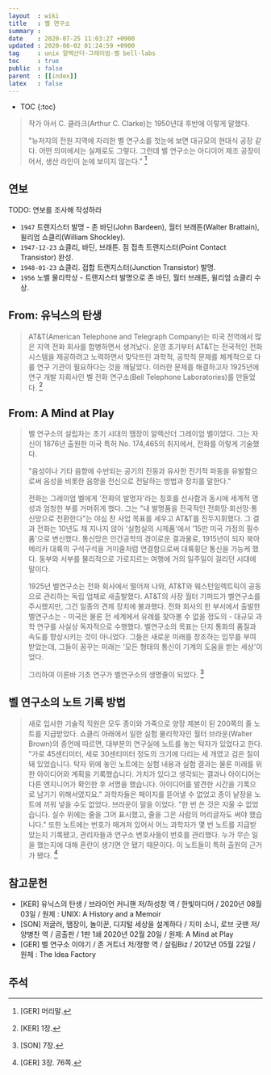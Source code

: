 ```yaml
---
layout  : wiki
title   : 벨 연구소
summary : 
date    : 2020-07-25 11:03:27 +0900
updated : 2020-08-02 01:24:59 +0900
tag     : unix 알렉산더-그레이엄-벨 bell-labs
toc     : true
public  : false
parent  : [[index]]
latex   : false
---
```

* TOC
{:toc}

> 작가 아서 C. 클라크(Arthur C. Clarke)는 1950년대 후반에 이렇게 말했다.
>
> "뉴저지의 전원 지역에 자리한 벨 연구소를 첫눈에 보면 대규모의 현대식 공장 같다.
어떤 의미에서는 실제로도 그렇다. 그런데 벨 연구소는 아디이어 제조 공장이어서, 생산 라인이 눈에 보이지 않는다."
[^GER-0-12]

## 연보

TODO: 연보를 조사해 작성하라

- `1947` 트랜지스터 발명 - 존 바딘(John Bardeen), 월터 브래튼(Walter Brattain), 윌리엄 쇼클리(William Shockley).
- `1947-12-23` 쇼클리, 바딘, 브래튼. 점 접촉 트랜지스터(Point Contact Transistor) 완성.
- `1948-01-23` 쇼클리. 접합 트랜지스터(Junction Transistor) 발명.
- `1956` 노벨 물리학상 - 트랜지스터 발명으로 존 바딘, 월터 브래튼, 윌리엄 쇼클리 수상.

## From: 유닉스의 탄생

> AT&T(American Telephone and Telegraph Company)는 미국 전역에서 많은 지역 전화 회사를 합병하면서 생겨났다.
운영 초기부터 AT&T는 전국적인 전화 시스템을 제공하려고 노력하면서 맞닥뜨린 과학적, 공학적 문제를 체계적으로 다룰 연구 기관이 필요하다는 것을 깨달았다.
이러한 문제를 해결하고자 1925년에 연구 개발 자회사인 벨 전화 연구소(Bell Telephone Laboratories)를 만들었다.
[^KER-1]

## From: A Mind at Play

> 벨 연구소의 설립자는 초기 시대의 땜장이 알렉산더 그레이엄 벨이었다.
그는 자신이 1876년 출원한 미국 특허 No. 174,465의 취지에서, 전화를 이렇게 기술했다.
>
> "음성이나 기타 음향에 수반되는 공기의 진동과 유사한 전기적 파동을 유발함으로써 음성을 비롯한 음향을 전신으로 전달하는 방법과 장치를 말한다."
>
> 전화는 그레이엄 벨에게 '전화의 발명자'라는 칭호를 선사함과 동시에 세계적 명성과 엄청한 부를 거머쥐게 했다.
그는 "내 발명품을 전국적인 전화망⋅회선망⋅통신망으로 전환한다"는 야심 찬 사업 목표를 세우고 AT&T를 진두지휘했다.
그 결과 전화는 10년도 채 지나지 않아 '실험실의 시제품'에서 '15만 미국 가정의 필수품'으로 변신했다.
통신망은 인간공학의 경이로운 결과물로, 1915년이 되자 북아메리카 대륙의 구석구석을 거미줄처럼 연결함으로써 대륙횡단 통신을 가능케 했다.
동부와 서부를 물리적으로 가로지르는 여행에 거의 일주일이 걸리던 시대에 말이다.
>
> 1925년 벨연구소는 전화 회사에서 떨어져 나와, AT&T와 웨스턴일렉트릭이 공동으로 관리하는 독립 업체로 새출발했다. AT&T의 사장 월터 기퍼드가 벨연구소를 주시했지만, 그건 일종의 견제 장치에 불과했다. 전화 회사의 한 부서에서 출발한 벨연구소는 - 미국은 물론 전 세계에서 유례를 찾아볼 수 없을 정도의 - 대규모 과학 연구를 사실상 독자적으로 수행했다. 벨연구소의 목표는 단지 통화의 품질과 속도를 향상시키는 것이 아니었다.
그들은 새로운 미래를 창조하는 임무를 부여 받았는데, 그들이 꿈꾸는 미래는 '모든 형태의 통신이 기계의 도움을 받는 세상'이었다.
>
> 그리하여 이른바 기초 연구가 벨연구소의 생명줄이 되었다.
[^SON-7]

## 벨 연구소의 노트 기록 방법

> 새로 입사한 기술직 직원은 모두 종이와 가죽으로 양장 제본이 된 200쪽의 줄 노트를 지급받았다.
쇼클리 아래에서 일한 실험 물리학자인 월터 브라운(Walter Brown)의 증언에 따르면, 대부분의 연구실에 노트를 놓는 탁자가 있었다고 한다.
"가로 45센티미터, 세로 30센티미터 정도의 크기에 다리는 세 개였고 검은 칠이 돼 있었습니다.
탁자 위에 놓인 노트에는 실험 내용과 실험 결과는 물론 미래를 위한 아이디어와 계획을 기록했습니다.
가치가 있다고 생각되는 결과나 아이디어는 다른 엔지니어가 확인한 후 서명을 했습니다.
아이디어를 발견한 시간을 기록으로 남기기 위해서였지요."
과학자들은 페이지를 뜯어낼 수 없었고 종이 낱장을 노트에 끼워 넣을 수도 없었다.
브라운이 말을 이었다. "한 번 쓴 것은 지울 수 없었습니다.
실수 위에는 줄을 그어 표시했고, 줄을 그은 사람의 머리글자도 써야 했습니다."
또한 노트에는 번호가 매겨져 있어서 어느 과학자가 몇 번 노트를 지급받았는지 기록됐고,
관리자들과 연구소 변호사들이 번호를 관리했다.
누가 무슨 일을 했는지에 대해 혼란이 생기면 안 됐기 때문이다. 이 노트들이 특허 출원의 근거가 됐다.
[^GER-3-76]

## 참고문헌

- [KER] 유닉스의 탄생 / 브라이언 커니핸 저/하성창 역 / 한빛미디어 / 2020년 08월 03일 / 원제 : UNIX: A History and a Memoir
- [SON] 저글러, 땜장이, 놀이꾼, 디지털 세상을 설계하다 / 지미 소니, 로브 굿맨 저/양병찬 역 / 곰출판 / 1판 1쇄 2020년 02월 20일 / 원제: A Mind at Play
- [GER] 벨 연구소 이야기 / 존 거트너 저/정향 역 / 살림Biz / 2012년 05월 22일 / 원제 : The Idea Factory

## 주석

[^SON-7]: [SON] 7장.
[^KER-1]: [KER] 1장.
[^GER-0-12]: [GER] 머리말.
[^GER-3-76]: [GER] 3장. 76쪽.

